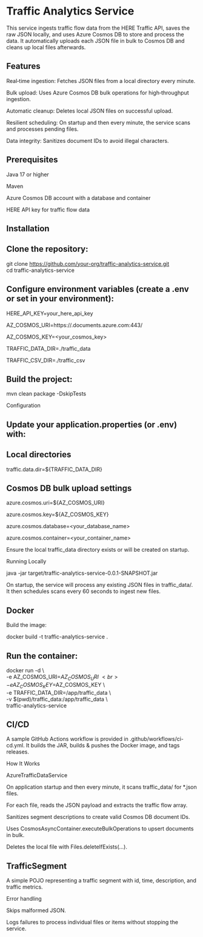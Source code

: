 # Traffic Analytics Service <br>

This service ingests traffic flow data from the HERE Traffic API, saves the raw JSON locally, and uses Azure Cosmos DB to store and process the data. It automatically uploads each JSON file in bulk to Cosmos DB and cleans up local files afterwards. <br>

## Features

Real‑time ingestion: Fetches JSON files from a local directory every minute. <br>

Bulk upload: Uses Azure Cosmos DB bulk operations for high‑throughput ingestion. <br>

Automatic cleanup: Deletes local JSON files on successful upload. <br>

Resilient scheduling: On startup and then every minute, the service scans and processes pending files. <br>

Data integrity: Sanitizes document IDs to avoid illegal characters. <br>

## Prerequisites <br>

Java 17 or higher <br>

Maven <br>

Azure Cosmos DB account with a database and container <br>

HERE API key for traffic flow data <br>

## Installation <br>

## Clone the repository: <br>

git clone https://github.com/your-org/traffic-analytics-service.git <br>
cd traffic-analytics-service <br>

## Configure environment variables (create a .env or set in your environment): <br>

HERE_API_KEY=your_here_api_key <br>

AZ_COSMOS_URI=https://<your-account>.documents.azure.com:443/ <br>

AZ_COSMOS_KEY=<your_cosmos_key> <br>

TRAFFIC_DATA_DIR=./traffic_data <br>

TRAFFIC_CSV_DIR=./traffic_csv <br>

## Build the project: <br>

mvn clean package -DskipTests <br>

Configuration <br>

## Update your application.properties (or .env) with: <br>

## Local directories <br>
traffic.data.dir=${TRAFFIC_DATA_DIR} <br>

## Cosmos DB bulk upload settings <br>
azure.cosmos.uri=${AZ_COSMOS_URI} <br>

azure.cosmos.key=${AZ_COSMOS_KEY} <br>

azure.cosmos.database=<your_database_name> <br>

azure.cosmos.container=<your_container_name> <br>

Ensure the local traffic_data directory exists or will be created on startup. <br>

Running Locally <br>

java -jar target/traffic-analytics-service-0.0.1-SNAPSHOT.jar <br>

On startup, the service will process any existing JSON files in traffic_data/. It then schedules scans every 60 seconds to ingest new files. <br>

## Docker <br>
Build the image: <br>

docker build -t traffic-analytics-service . <br>

## Run the container: <br>

docker run -d \ <br>
  -e AZ_COSMOS_URI=$AZ_COSMOS_URI \ <br>
  -e AZ_COSMOS_KEY=$AZ_COSMOS_KEY \ <br>
  -e TRAFFIC_DATA_DIR=/app/traffic_data \ <br>
  -v $(pwd)/traffic_data:/app/traffic_data \ <br>
  traffic-analytics-service <br>

## CI/CD <br>

A sample GitHub Actions workflow is provided in .github/workflows/ci-cd.yml. It builds the JAR, builds & pushes the Docker image, and tags releases. <br>

How It Works <br>

AzureTrafficDataService <br>

On application startup and then every minute, it scans traffic_data/ for *.json files. <br>

For each file, reads the JSON payload and extracts the traffic flow array. <br>

Sanitizes segment descriptions to create valid Cosmos DB document IDs. <br>

Uses CosmosAsyncContainer.executeBulkOperations to upsert documents in bulk. <br>

Deletes the local file with Files.deleteIfExists(...). <br>

## TrafficSegment <br>
A simple POJO representing a traffic segment with id, time, description, and traffic metrics. <br>

Error handling <br>

Skips malformed JSON. <br>

Logs failures to process individual files or items without stopping the service.<br>

